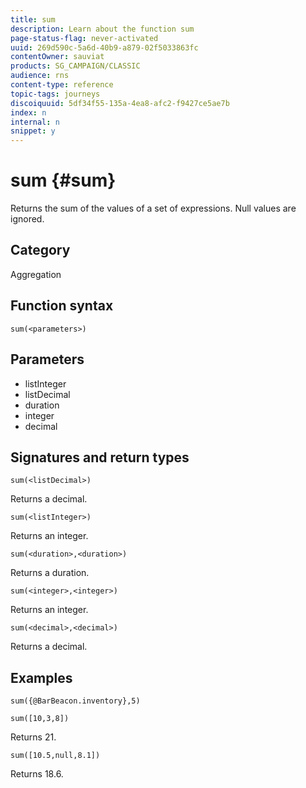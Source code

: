 ```yaml
---
title: sum
description: Learn about the function sum
page-status-flag: never-activated
uuid: 269d590c-5a6d-40b9-a879-02f5033863fc
contentOwner: sauviat
products: SG_CAMPAIGN/CLASSIC
audience: rns
content-type: reference
topic-tags: journeys
discoiquuid: 5df34f55-135a-4ea8-afc2-f9427ce5ae7b
index: n
internal: n
snippet: y
---
```


# sum {#sum}

Returns the sum of the values of a set of expressions. Null values are ignored.

## Category

Aggregation

## Function syntax

`sum(<parameters>)`

## Parameters

* listInteger
* listDecimal
* duration
* integer
* decimal

## Signatures and return types

`sum(<listDecimal>)`

Returns a decimal.

`sum(<listInteger>)`

Returns an integer.

`sum(<duration>,<duration>)`

Returns a duration.

`sum(<integer>,<integer>)`

Returns an integer.

`sum(<decimal>,<decimal>)`

Returns a decimal.

## Examples

`sum({@BarBeacon.inventory},5)`

`sum([10,3,8])`

Returns 21.

`sum([10.5,null,8.1])`

Returns 18.6.

